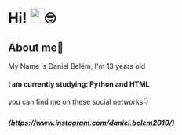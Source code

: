 # Hi! <img src="https://media.giphy.com/media/hvRJCLFzcasrR4ia7z/giphy.gif" width="30">🤓
## About me🌟
My Name is Daniel Belém, I'm 13 years old
#### I am currently studying: Python and HTML
you can find me on these social networks👇
##### (https://www.instagram.com/daniel.belem2010/)
